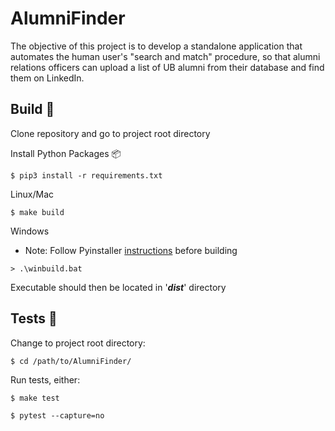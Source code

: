 # AlumniFinder

The objective of this project is to develop a standalone application that automates the human user's "search and match" procedure, so that alumni relations officers can upload a list of UB alumni from their database and find them on LinkedIn.

## Build :wrench:

Clone repository and go to project root directory

Install Python Packages :package:

```
$ pip3 install -r requirements.txt
```

Linux/Mac

```
$ make build
```

Windows

* Note: Follow Pyinstaller [instructions](https://pythonhosted.org/PyInstaller/installation.html#installing-in-windows) before building

```
> .\winbuild.bat
```

Executable should then be located in '***dist***' directory

## Tests :pill:

Change to project root directory:

```
$ cd /path/to/AlumniFinder/
``` 

Run tests, either:

```
$ make test
```

```
$ pytest --capture=no
```